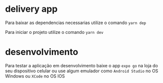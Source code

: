 # delivery app

Para baixar as dependencias necessarias utilize o comando ```yarn dep``` 

Para iniciar o projeto utilize o comando ```yarn dev```

# desenvolvimento

Para testar a aplicação em desenvolvimento baixe o app ```expo go``` na loja do seu dispositivo celular ou use algum emulador como ```Android Studio``` no OS Windows ou ```XCode``` no OS IOS
